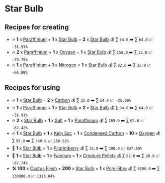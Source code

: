 # Star Bulb

## Recipes for creating

* 🔥 **1** x [Paraffinium](<Paraffinium.md>) + **1** x [Star Bulb](<Star Bulb.md>) = **2** x [Star Bulb](<Star Bulb.md>) 💰 ∑ `94.0` ➡️ ∑ `64.0` 📈 `-31.91%`
* 🔥 **2** x [Paraffinium](<Paraffinium.md>) + **1** x [Oxygen](<Oxygen.md>) = **1** x [Star Bulb](<Star Bulb.md>) 💰 ∑ `158.0` ➡️ ∑ `32.0` 📈 `-79.75%`
* 🔥 **1** x [Paraffinium](<Paraffinium.md>) + **1** x [Nitrogen](<Nitrogen.md>) = **1** x [Star Bulb](<Star Bulb.md>) 💰 ∑ `82.0` ➡️ ∑ `32.0` 📈 `-60.98%`


## Recipes for using

* 🔥 **1** x [Star Bulb](<Star Bulb.md>) = **2** x [Carbon](<Carbon.md>) 💰 ∑ `32.0` ➡️ ∑ `24.0` 📈 `-25.00%`
* 🔥 **1** x [Paraffinium](<Paraffinium.md>) + **1** x [Star Bulb](<Star Bulb.md>) = **2** x [Star Bulb](<Star Bulb.md>) 💰 ∑ `94.0` ➡️ ∑ `64.0` 📈 `-31.91%`
* 🔥 **2** x [Star Bulb](<Star Bulb.md>) + **1** x [Salt](<Salt.md>) = **1** x [Paraffinium](<Paraffinium.md>) 💰 ∑ `165.0` ➡️ ∑ `62.0` 📈 `-62.42%`
* 🔥 **1** x [Star Bulb](<Star Bulb.md>) + **1** x [Kelp Sac](<Kelp Sac.md>) + **1** x [Condensed Carbon](<Condensed Carbon.md>) = **10** x [Oxygen](<Oxygen.md>) 💰 ∑ `97.0` ➡️ ∑ `340.0` 📈 `250.52%`
* 🍳 **1** x [Star Bulb](<Star Bulb.md>) = **1** x [Pilgrimberry](<Pilgrimberry.md>) 💰 ∑ `32.0` ➡️ ∑ `300.0` 📈 `837.50%`
* 🍳 **1** x [Star Bulb](<Star Bulb.md>) + **1** x [Faecium](<Faecium.md>) = **1** x [Creature Pellets](<Creature Pellets.md>) 💰 ∑ `62.0` ➡️ ∑ `20.0` 📈 `-67.74%`
* 🛠️ **100** x [Cactus Flesh](<Cactus Flesh.md>) + **200** x [Star Bulb](<Star Bulb.md>) = **1** x [Poly Fibre](<Poly Fibre.md>) 💰 ∑ `9200.0` ➡️ ∑ `130000.0` 📈 `1313.04%`
